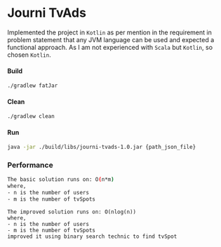 # Journi TvAds

Implemented the project in `Kotlin` as per mention in the requirement in problem statement that any JVM language can be used and expected a functional approach.
As I am not experienced with `Scala` but `Kotlin`, so chosen `Kotlin`.

#### Build
```bash
./gradlew fatJar
```

#### Clean
```bash
./gradlew clean
```

#### Run
```bash
java -jar ./build/libs/journi-tvads-1.0.jar {path_json_file}
```

### Performance
```bash
The basic solution runs on: O(n*m)
where,
- n is the number of users
- m is the number of tvSpots
```

```
The improved solution runs on: O(nlog(n))
where,
- n is the number of users
- m is the number of tvSpots
improved it using binary search technic to find tvSpot
```
